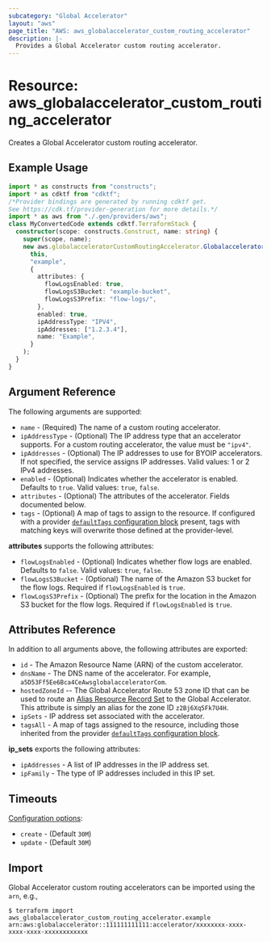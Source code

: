 ```yaml
---
subcategory: "Global Accelerator"
layout: "aws"
page_title: "AWS: aws_globalaccelerator_custom_routing_accelerator"
description: |-
  Provides a Global Accelerator custom routing accelerator.
---
```


# Resource: aws_globalaccelerator_custom_routing_accelerator

Creates a Global Accelerator custom routing accelerator.

## Example Usage

```typescript
import * as constructs from "constructs";
import * as cdktf from "cdktf";
/*Provider bindings are generated by running cdktf get.
See https://cdk.tf/provider-generation for more details.*/
import * as aws from "./.gen/providers/aws";
class MyConvertedCode extends cdktf.TerraformStack {
  constructor(scope: constructs.Construct, name: string) {
    super(scope, name);
    new aws.globalacceleratorCustomRoutingAccelerator.GlobalacceleratorCustomRoutingAccelerator(
      this,
      "example",
      {
        attributes: {
          flowLogsEnabled: true,
          flowLogsS3Bucket: "example-bucket",
          flowLogsS3Prefix: "flow-logs/",
        },
        enabled: true,
        ipAddressType: "IPV4",
        ipAddresses: ["1.2.3.4"],
        name: "Example",
      }
    );
  }
}

```

## Argument Reference

The following arguments are supported:

* `name` - (Required) The name of a custom routing accelerator.
* `ipAddressType` - (Optional) The IP address type that an accelerator supports. For a custom routing accelerator, the value must be `"ipv4"`.
* `ipAddresses` - (Optional) The IP addresses to use for BYOIP accelerators. If not specified, the service assigns IP addresses. Valid values: 1 or 2 IPv4 addresses.
* `enabled` - (Optional) Indicates whether the accelerator is enabled. Defaults to `true`. Valid values: `true`, `false`.
* `attributes` - (Optional) The attributes of the accelerator. Fields documented below.
* `tags` - (Optional) A map of tags to assign to the resource. If configured with a provider [`defaultTags` configuration block](https://registry.terraform.io/providers/hashicorp/aws/latest/docs#default_tags-configuration-block) present, tags with matching keys will overwrite those defined at the provider-level.

**attributes** supports the following attributes:

* `flowLogsEnabled` - (Optional) Indicates whether flow logs are enabled. Defaults to `false`. Valid values: `true`, `false`.
* `flowLogsS3Bucket` - (Optional) The name of the Amazon S3 bucket for the flow logs. Required if `flowLogsEnabled` is `true`.
* `flowLogsS3Prefix` - (Optional) The prefix for the location in the Amazon S3 bucket for the flow logs. Required if `flowLogsEnabled` is `true`.

## Attributes Reference

In addition to all arguments above, the following attributes are exported:

* `id` - The Amazon Resource Name (ARN) of the custom accelerator.
* `dnsName` - The DNS name of the accelerator. For example, `a5D53Ff5Ee6Bca4CeAwsglobalacceleratorCom`.
* `hostedZoneId` --  The Global Accelerator Route 53 zone ID that can be used to
  route an [Alias Resource Record Set][1] to the Global Accelerator. This attribute
  is simply an alias for the zone ID `z2Bj6Xq5Fk7U4H`.
* `ipSets` - IP address set associated with the accelerator.
* `tagsAll` - A map of tags assigned to the resource, including those inherited from the provider [`defaultTags` configuration block](https://registry.terraform.io/providers/hashicorp/aws/latest/docs#default_tags-configuration-block).

**ip_sets** exports the following attributes:

* `ipAddresses` - A list of IP addresses in the IP address set.
* `ipFamily` - The type of IP addresses included in this IP set.

[1]: https://docs.aws.amazon.com/Route53/latest/APIReference/API_AliasTarget.html

## Timeouts

[Configuration options](https://developer.hashicorp.com/terraform/language/resources/syntax#operation-timeouts):

* `create` - (Default `30M`)
* `update` - (Default `30M`)

## Import

Global Accelerator custom routing accelerators can be imported using the `arn`, e.g.,

```
$ terraform import aws_globalaccelerator_custom_routing_accelerator.example arn:aws:globalaccelerator::111111111111:accelerator/xxxxxxxx-xxxx-xxxx-xxxx-xxxxxxxxxxxx
```

<!-- cache-key: cdktf-0.17.0-pre.15 input-322b82671fa40ce13ee7fbfa540e9b0b9958373080da5dea91e4b1660936c615 -->